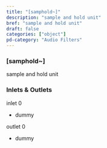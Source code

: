 ```yaml
---
title: "[samphold~]"
description: "sample and hold unit"
bref: "sample and hold unit"
draft: false
categories: ["object"]
pd-category: "Audio Filters"
---
```


### [samphold~]

sample and hold unit

### Inlets & Outlets

inlet 0

 - dummy

outlet 0

 - dummy
 
